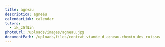 ```yaml
---
title: agneau
description: agneéu
calendarLink: calendar
tutors:
  - ik_zGfNin
photoUrl: /uploads/images/agneau.jpg
documentPath: /uploads/files/contrat_viande_d_agneau.chemin_des_ruisseaux.pdf
---
```

